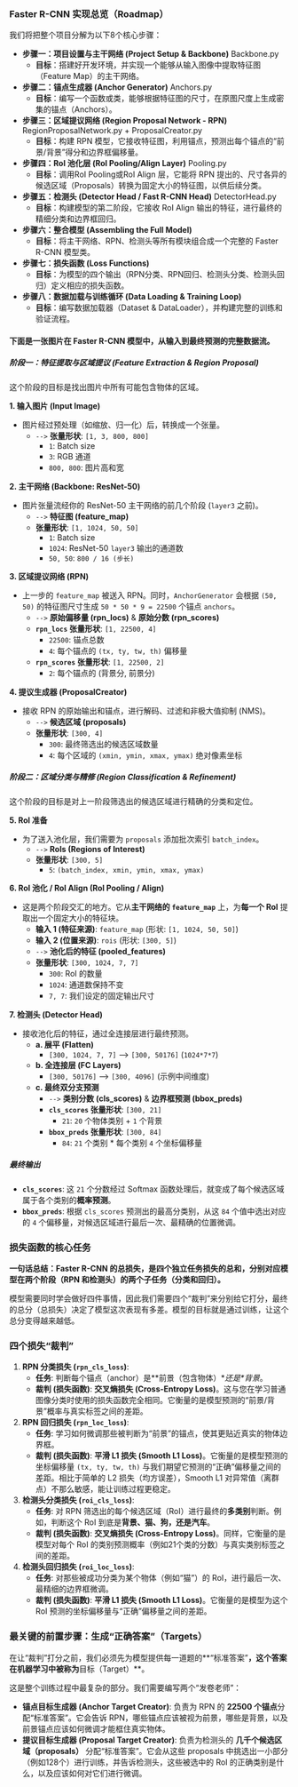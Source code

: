 ### Faster R-CNN 实现总览（Roadmap）



我们将把整个项目分解为以下8个核心步骤：

- **步骤一：项目设置与主干网络 (Project Setup & Backbone)**   Backbone.py
  - **目标**：搭建好开发环境，并实现一个能够从输入图像中提取特征图（Feature Map）的主干网络。
- **步骤二：锚点生成器 (Anchor Generator)**   Anchors.py 
  - **目标**：编写一个函数或类，能够根据特征图的尺寸，在原图尺度上生成密集的锚点（Anchors）。
- **步骤三：区域提议网络 (Region Proposal Network - RPN)**   RegionProposalNetwork.py + ProposalCreator.py
  - **目标**：构建 RPN 模型，它接收特征图，利用锚点，预测出每个锚点的“前景/背景”得分和边界框偏移量。
- **步骤四：RoI 池化层 (RoI Pooling/Align Layer)**  Pooling.py
  - **目标**：调用RoI Pooling或RoI Align 层，它能将 RPN 提出的、尺寸各异的候选区域（Proposals）转换为固定大小的特征图，以供后续分类。
- **步骤五：检测头 (Detector Head / Fast R-CNN Head)**   DetectorHead.py
  - **目标**：构建模型的第二阶段，它接收 RoI Align 输出的特征，进行最终的精细分类和边界框回归。
- **步骤六：整合模型 (Assembling the Full Model)**
  - **目标**：将主干网络、RPN、检测头等所有模块组合成一个完整的 Faster R-CNN 模型类。
- **步骤七：损失函数 (Loss Functions)**
  - **目标**：为模型的四个输出（RPN分类、RPN回归、检测头分类、检测头回归）定义相应的损失函数。
- **步骤八：数据加载与训练循环 (Data Loading & Training Loop)**
  - **目标**：编写数据加载器（Dataset & DataLoader），并构建完整的训练和验证流程。



#### 下面是一张图片在 Faster R-CNN 模型中，从输入到最终预测的完整数据流。

##### 阶段一：特征提取与区域提议 (Feature Extraction & Region Proposal)

这个阶段的目标是找出图片中所有可能包含物体的区域。

**1. 输入图片 (Input Image)**

- 图片经过预处理（如缩放、归一化）后，转换成一个张量。
  - `-->` **张量形状**: `[1, 3, 800, 800]`
    - `1`: Batch size
    - `3`: RGB 通道
    - `800, 800`: 图片高和宽

**2. 主干网络 (Backbone: ResNet-50)**

- 图片张量流经你的 ResNet-50 主干网络的前几个阶段 (`layer3` 之前)。
  - `-->` **特征图 (feature_map)**
  - **张量形状**: `[1, 1024, 50, 50]`
    - `1`: Batch size
    - `1024`: ResNet-50 `layer3` 输出的通道数
    - `50, 50`: `800 / 16 (步长)`

**3. 区域提议网络 (RPN)**

- 上一步的 `feature_map` 被送入 RPN。同时，`AnchorGenerator` 会根据 `(50, 50)` 的特征图尺寸生成 `50 * 50 * 9 = 22500` 个锚点 `anchors`。
  - `-->` **原始偏移量 (rpn_locs)** & **原始分数 (rpn_scores)**
  - **`rpn_locs` 张量形状**: `[1, 22500, 4]`
    - `22500`: 锚点总数
    - `4`: 每个锚点的 `(tx, ty, tw, th)` 偏移量
  - **`rpn_scores` 张量形状**: `[1, 22500, 2]`
    - `2`: 每个锚点的 (背景分, 前景分)

**4. 提议生成器 (ProposalCreator)**

- 接收 RPN 的原始输出和锚点，进行解码、过滤和非极大值抑制 (NMS)。
  - `-->` **候选区域 (proposals)**
  - **张量形状**: `[300, 4]`
    - `300`: 最终筛选出的候选区域数量
    - `4`: 每个区域的 `(xmin, ymin, xmax, ymax)` 绝对像素坐标

##### 阶段二：区域分类与精修 (Region Classification & Refinement)

这个阶段的目标是对上一阶段筛选出的候选区域进行精确的分类和定位。

**5. RoI 准备**

- 为了送入池化层，我们需要为 `proposals` 添加批次索引 `batch_index`。
  - `-->` **RoIs (Regions of Interest)**
  - **张量形状**: `[300, 5]`
    - `5`: `(batch_index, xmin, ymin, xmax, ymax)`

**6. RoI 池化 / RoI Align (RoI Pooling / Align)**

- 这是两个阶段交汇的地方。它从**主干网络的 `feature_map`** 上，为**每一个 RoI** 提取出一个固定大小的特征块。
  - **输入 1 (特征来源)**: `feature_map` (形状: `[1, 1024, 50, 50]`)
  - **输入 2 (位置来源)**: `rois` (形状: `[300, 5]`)
  - `-->` **池化后的特征 (pooled_features)**
  - **张量形状**: `[300, 1024, 7, 7]`
    - `300`: RoI 的数量
    - `1024`: 通道数保持不变
    - `7, 7`: 我们设定的固定输出尺寸

**7. 检测头 (Detector Head)**

- 接收池化后的特征，通过全连接层进行最终预测。
  - **a. 展平 (Flatten)**
    - `[300, 1024, 7, 7]` --> `[300, 50176]` (`1024*7*7`)
  - **b. 全连接层 (FC Layers)**
    - `[300, 50176]` --> `[300, 4096]` (示例中间维度)
  - **c. 最终双分支预测**
    - `-->` **类别分数 (cls_scores)** & **边界框预测 (bbox_preds)**
    - **`cls_scores` 张量形状**: `[300, 21]`
      - `21`: `20` 个物体类别 + `1` 个背景
    - **`bbox_preds` 张量形状**: `[300, 84]`
      - `84`: `21` 个类别 * 每个类别 `4` 个坐标偏移量

##### 最终输出

- **`cls_scores`**: 这 `21` 个分数经过 Softmax 函数处理后，就变成了每个候选区域属于各个类别的**概率预测**。
- **`bbox_preds`**: 根据 `cls_scores` 预测出的最高分类别，从这 `84` 个值中选出对应的 `4` 个偏移量，对候选区域进行最后一次、最精确的位置微调。







### 损失函数的核心任务

**一句话总结：Faster R-CNN 的总损失，是四个独立任务损失的总和，分别对应模型在两个阶段（RPN 和检测头）的两个子任务（分类和回归）。**

模型需要同时学会做好四件事情，因此我们需要四个“裁判”来分别给它打分，最终的总分（总损失）决定了模型这次表现有多差。模型的目标就是通过训练，让这个总分变得越来越低。

### 四个损失“裁判”

1. **RPN 分类损失 (`rpn_cls_loss`)**:
   - **任务**: 判断每个锚点（anchor）是**前景（包含物体）\**还是\**背景**。
   - **裁判 (损失函数)**: **交叉熵损失 (Cross-Entropy Loss)**。这与您在学习普通图像分类时使用的损失函数完全相同。它衡量的是模型预测的“前景/背景”概率与真实标签之间的差距。
2. **RPN 回归损失 (`rpn_loc_loss`)**:
   - **任务**: 学习如何微调那些被判断为“前景”的锚点，使其更贴近真实的物体边界框。
   - **裁判 (损失函数)**: **平滑 L1 损失 (Smooth L1 Loss)**。它衡量的是模型预测的坐标偏移量 `(tx, ty, tw, th)` 与我们期望它预测的“正确”偏移量之间的差距。相比于简单的 L2 损失（均方误差），Smooth L1 对异常值（离群点）不那么敏感，能让训练过程更稳定。
3. **检测头分类损失 (`roi_cls_loss`)**:
   - **任务**: 对 RPN 筛选出的每个候选区域（RoI）进行最终的**多类别**判断。例如，判断这个 RoI 到底是**背景、猫、狗，还是汽车**。
   - **裁判 (损失函数)**: **交叉熵损失 (Cross-Entropy Loss)**。同样，它衡量的是模型对每个 RoI 的类别预测概率（例如21个类的分数）与真实类别标签之间的差距。
4. **检测头回归损失 (`roi_loc_loss`)**:
   - **任务**: 对那些被成功分类为某个物体（例如“猫”）的 RoI，进行最后一次、最精细的边界框微调。
   - **裁判 (损失函数)**: **平滑 L1 损失 (Smooth L1 Loss)**。它衡量的是模型为这个 RoI 预测的坐标偏移量与“正确”偏移量之间的差距。

### 最关键的前置步骤：生成“正确答案”（Targets）

在让“裁判”打分之前，我们必须先为模型提供每一道题的**“标准答案”**，这个答案在机器学习中被称为**目标（Target）**。

这是整个训练过程中最复杂的部分。我们需要编写两个“发卷老师”：

- **锚点目标生成器 (Anchor Target Creator)**: 负责为 RPN 的 **22500 个锚点**分配“标准答案”。它会告诉 RPN，哪些锚点应该被视为前景，哪些是背景，以及前景锚点应该如何微调才能框住真实物体。
- **提议目标生成器 (Proposal Target Creator)**: 负责为检测头的 **几千个候选区域（proposals）** 分配“标准答案”。它会从这些 proposals 中挑选出一小部分（例如128个）进行训练，并告诉检测头，这些被选中的 RoI 的正确类别是什么，以及应该如何对它们进行微调。



